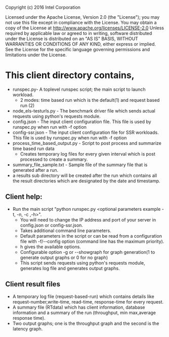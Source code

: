 Copyright (c) 2016 Intel Corporation

 Licensed under the Apache License, Version 2.0 (the "License");
 you may not use this file except in compliance with the License.
 You may obtain a copy of the License at
      http://www.apache.org/licenses/LICENSE-2.0
 Unless required by applicable law or agreed to in writing, software
 distributed under the License is distributed on an "AS IS" BASIS,
 WITHOUT WARRANTIES OR CONDITIONS OF ANY KIND, either express or implied.
 See the License for the specific language governing permissions and
 limitations under the License.

# This client directory contains,
- runspec.py- A toplevel runspec script; the main script to launch workload.
   - 2 modes: time based run which is the default(1) and request based run (2)
- node_els-testurls.py - The benchmark driver file which sends actual requests using python's requests module.
- config.json - The input client configuration file. This file is used by runspec.py when run with -f option
- config-ssr.json - The input client configuration file for SSR workloads. This file is used by runspec.py when run with -f option
- process_time_based_output.py - Script to post process and summarize time based run data
   - Creates temporary log files for every given interval which is post processed to create a summary.
- summary_file_sample.txt - Sample file of the summary file that is generated after a run.
- a results sub directory will be created after the run which contains all the result directories which are designated by the date and timestamp.


## Client help:
- Run the main script "python runspec.py <optional parameters example -t, -n, -c ,-h>".
  - You will need to change the IP address and port of your server in config.json or config-ssr.json. 
  - Takes additional command line parameters.
  - Default parameters in the script or can be read from a configuration file with -f/--config option (command line has the maximum priority).
  - h gives the available options.
  - Configurable option -g or --showgraph for graph generation(1 to generate output graphs or 0 for no graph)
  - This script sends requests using python's requests module, generates log file and generates output graphs.

 
## Client result files
   - A temporary log file (request-based-run) which contains details like request-number,write-time, read-time, response-time for every request.
   - A summary file (RTdata) which has client information, database information and a summary of the run (throughput, min max,average response time).
   - Two output graphs; one is the throughput graph and the second is the latency graph.
